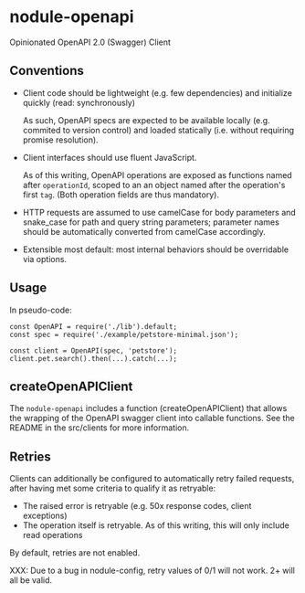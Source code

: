 # nodule-openapi

Opinionated OpenAPI 2.0 (Swagger) Client


## Conventions

 -  Client code should be lightweight (e.g. few dependencies) and initialize quickly (read: synchronously)

    As such, OpenAPI specs are expected to be available locally (e.g. commited to version control) and
    loaded statically (i.e. without requiring promise resolution).

 -  Client interfaces should use fluent JavaScript.

    As of this writing, OpenAPI operations are exposed as functions named after `operationId`, scoped to an
    an object named after the operation's first `tag`. (Both operation fields are thus mandatory).

 -  HTTP requests are assumed to use camelCase for body parameters and snake_case for path and query string
    parameters; parameter names should be automatically converted from camelCase accordingly.

 -  Extensible most default: most internal behaviors should be overridable via options.


## Usage

In pseudo-code:

    const OpenAPI = require('./lib').default;
    const spec = require('./example/petstore-minimal.json');

    const client = OpenAPI(spec, 'petstore');
    client.pet.search().then(...).catch(...);

## createOpenAPIClient

The `nodule-openapi` includes a function (createOpenAPIClient) that allows the wrapping of the OpenAPI
swagger client into callable functions. See the README in the src/clients for more information.

## Retries

Clients can additionally be configured to automatically retry failed requests, after having met some criteria to qualify
it as retryable:

* The raised error is retryable (e.g. 50x response codes, client exceptions)
* The operation itself is retryable. As of this writing, this will only include read operations

By default, retries are not enabled.

XXX: Due to a bug in nodule-config, retry values of 0/1 will not work. 2+ will all be valid.
